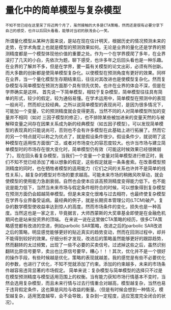 # 量化中的简单模型与复杂模型

    不知不觉已经在这里呆了将近两个月了，虽然接触的大多是CTA策略，然而还是很有必要分享下自己的感受，也许以后回头看看，能够对当初的肤浅会心一笑。
   所谓量化模型从某种方面来说，是站在现在估计明天，根据历史的情况预测未来的走势，在学术角度上也就是模型的预测效果如何。无论是业界的量化还是学界的预测精度都是一个模型体现他价值的重要之处。作为一个在学界摸爬了多年，在业界滚打了几天的小白，先依次为题，聊下感受，也许多年之后回头看也是一种乐趣。
   在业界的了解并不多，但是在学界，要一篇有关模型的论文出彩，必须有所创新。而大多数的创新都是使简单模型复杂化。以使模型在预测角度有更好的效果。同样在业界，当一个量化模型生存期结束后，往往对其改进也是使模型复杂化。然而复杂模型与简单模型在预测方面那个具有领先优势。也许在业界的体会不深，但是在学界确实是这样。
   首先说一下简单模型，相较于复杂模型，简单模型往往具有简单的形式，较少的假定，较为通俗易懂。在学术运用中，简单模型在预测中的表现一般尚可，然而却比较经典。之所以说简单模型的表现尚可，是因为很多情况下，可能加一个变量，它的预测精度就会变得更高，当然不同的人对简单模型所加的变量并不相同（如对 三因子模型的修正），也不排除某些被加进来的变量天然的与被解释变量之间存在因果关系成为新的经典模型（如五因子模型）。可以发现简单模型的表现真的只能说尚可，否则也不会有许多模型在此基础上进行拓展了。然而它的另一个特点就可以称之为优点了，就是假设条件很少。假设条件少，就说明了这种模型在适用性方面很广泛，或者对市场变化的容忍度较大。也许当市场与建立简单模型时的市场存在很大变化时，简单模型仍有效（可能这时候效果已经很微弱了）。现在回头看复杂模型，当我们一个变量一个变量对简单模型进行修正时，我们不知不觉已经添加了难以想象的假定，这些假定就是一条条套索。在改善模型预测精度的同时，也在牺牲者模型的适用能力（它们之间的关系也许并不是简单的线性关系）。越复杂的模型对市场的要求越高。可能未来市场的稍微风吹草动，就会使模型的使用能力急剧衰弱。自然也会使本应该高预测精度变得能力低下。也不能说是能力低下，当然当未来市场与假定条件相符合的时候，可以想象得到复杂模型在预测方面仍会超越简单模型。但是未来变化很难与过去相符，也最终使复杂模型在学界与业界备受诟病。最经典的例子，就是长期资本管理公司(LTCM)破产。复杂的数学模型使收益率达到惊人的高度。然而市场条件的变化，损失也是一种高度。当然这也是一家之言，毕竟据言，大师西蒙斯的大奖章基金即使是在金融危机期间也是站来投资界的顶端。
    在来说一说在这里做CTA策略的经历，很多CTA策略感觉都有改进的空进，例如parbolic SAR策略，改进之后的parbolic SAR改进之后的策略，明显感觉能够更好的贴近真实的趋势变动，然而在回测过程中，却并不能得到较好的效果。仔细分析才发现，改进后的策略虽然能够更好的跟踪趋势，然而翻转的太过频繁，出现了一些不必要的买卖信号。过滤掉这些之后，虽然识别翻转比原信号要早，卖出也比原信号要早，糟心！！！其次，优化并不是一个很好的操作手段，有些时候越是优化，策略的表现就越差。我的感觉是有些不必要优化的参数，也进行了优化，不知不觉就添加了约束。添加的约束越多，未来的市场条件越容易违背显著的市场假定。
   简单来说：复杂模型与简单模型的选择只不过是在模型预测精度与模型适用范围上的权衡。当有能力获知市场行情基本不变时，当然会选用复杂模型，而且未来行情与过去行情重合对越高，模型越复杂，当然也易于违背假定条件，这也算是风险与收益的衡量。（但是有时候会想到一种情况，模型越复杂，适用宽度越窄，会不会导致，复杂到一定程度，适应宽度完全闭合的状况）。